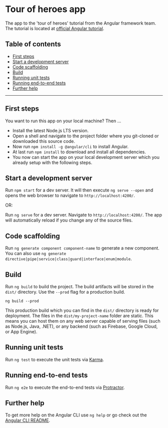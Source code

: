 # Tour of heroes app
The app to the 'tour of heroes' tutorial from the Angular framework team. The tutorial is located at [official Angular tutorial](https://angular.io/tutorial).

## Table of contents
- [First steps](#First-steps)
- [Start a development server](#Start-a-development-server)
- [Code scaffolding](#Code-scaffolding)
- [Build](#Build)
- [Running unit tests](#Running-unit-tests)
- [Running end-to-end tests](#Running-end-to-end-tests)
- [Further help](#Further-help)

---

## First steps
You want to run this app on your local machine? Then ...

- Install the latest Node.js LTS version.
- Open a shell and navigate to the project folder where you git-cloned or downloaded this source code.
- Now run `npm install -g @angular/cli` to install Angular.
- At last run `npm install` to download and install all dependencies.
- You now can start the app on your local development server which you already setup with the following steps.

## Start a development server
Run `npm start` for a dev server. It will then execute `ng serve --open` and opens the web browser to navigate to `http://localhost:4200/`.

OR:

Run `ng serve` for a dev server. Navigate to `http://localhost:4200/`. The app will automatically reload if you change any of the source files.

## Code scaffolding

Run `ng generate component component-name` to generate a new component. You can also use `ng generate directive|pipe|service|class|guard|interface|enum|module`.

## Build

Run `ng build` to build the project. The build artifacts will be stored in the `dist/` directory. Use the `--prod` flag for a production build.

~~~
ng build --prod
~~~

This production build which you can find in the `dist/` directory is ready for deployment. The files in the `dist/my-project-name` folder are static. This means you can host them on any web server capable of serving files (such as Node.js, Java, .NET), or any backend (such as Firebase, Google Cloud, or App Engine).

## Running unit tests

Run `ng test` to execute the unit tests via [Karma](https://karma-runner.github.io).

## Running end-to-end tests

Run `ng e2e` to execute the end-to-end tests via [Protractor](http://www.protractortest.org/).

## Further help

To get more help on the Angular CLI use `ng help` or go check out the [Angular CLI README](https://github.com/angular/angular-cli/blob/master/README.md).
